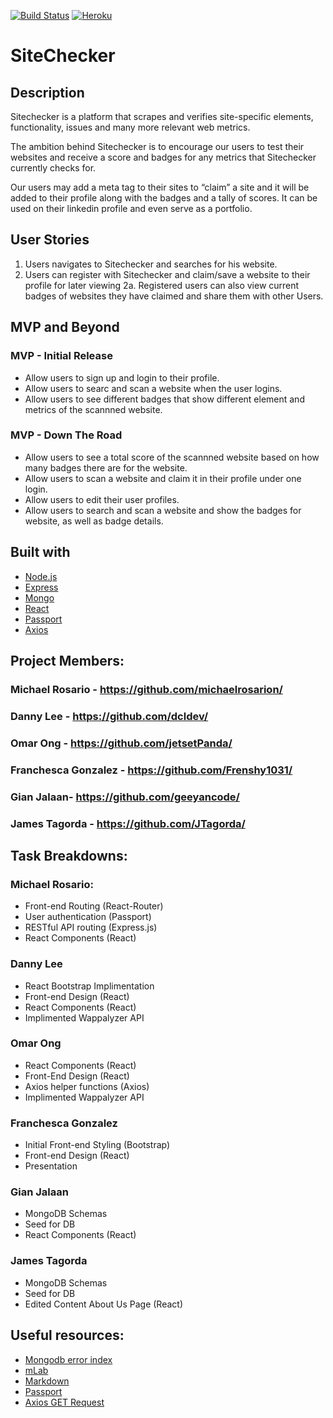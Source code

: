 [![Build Status](https://jtagorda.github.io/passing.svg)](https://)
[![Heroku](https://heroku-badge.herokuapp.com/?app=heroku-badge)](https://sitechecker-score.herokuapp.com/)


# SiteChecker

## Description
Sitechecker is a platform that scrapes and verifies site-specific elements, functionality, issues and many more relevant web metrics.

The ambition behind Sitechecker is to encourage our users to test their websites and receive a score and badges for any metrics that Sitechecker currently checks for.

Our users may add a meta tag to their sites to “claim” a site and it will be added to their profile along with the badges and a tally of scores.  It can be used on their linkedin profile and even serve as a portfolio.

## User Stories
1. Users navigates to Sitechecker and searches for his website.
2. Users can register with Sitechecker and claim/save a website to their profile for later viewing
2a. Registered users can also view current badges of websites they have claimed and share them with other Users.

## MVP and Beyond

### MVP - Initial Release

* Allow users to sign up and login to their profile.
* Allow users to searc and scan a website when the user logins.
* Allow users to see different badges that show different element and metrics of the scannned website. 


### MVP - Down The Road

* Allow users to see a total score of the scannned website based on how many badges there are for the website. 
* Allow users to scan a website and claim it in their profile under one login.
* Allow users to edit their user profiles.
* Allow users to search and scan a website and show the badges for website, as well as badge details.


## Built with
* [Node.js](https://nodejs.org/en/)
* [Express](https://expressjs.com/)
* [Mongo](https://docs.mongodb.com/manual/)
* [React](https://facebook.github.io/react/)
* [Passport](https://github.com/passport/)
* [Axios](https://github.com/mzabriskie/axios/)

## Project Members: 
### Michael Rosario - <https://github.com/michaelrosarion/>
### Danny Lee - <https://github.com/dcldev/>
### Omar Ong - <https://github.com/jetsetPanda/>
### Franchesca Gonzalez - <https://github.com/Frenshy1031/>
### Gian Jalaan- <https://github.com/geeyancode/>
### James Tagorda - <https://github.com/JTagorda/>

## Task Breakdowns:
### Michael Rosario: 
* Front-end Routing (React-Router)
* User authentication (Passport)
* RESTful API routing (Express.js)
* React Components (React)
### Danny Lee
* React Bootstrap Implimentation
* Front-end Design  (React)
* React Components (React)
* Implimented Wappalyzer API
### Omar Ong
* React Components (React)
* Front-End Design (React)
* Axios helper functions (Axios)
* Implimented Wappalyzer API
### Franchesca Gonzalez
* Initial Front-end Styling (Bootstrap)
* Front-end Design  (React)
* Presentation
### Gian Jalaan
* MongoDB Schemas
* Seed for DB
* React Components (React)
### James Tagorda
* MongoDB Schemas
* Seed for DB
* Edited Content About Us Page  (React)
## Useful resources: 

* [Mongodb error index](https://stackoverflow.com/questions/24430220/*e11000-duplicate-key-error-index-in-mongodb-mongoose)
* [mLab](http://docs.mlab.com/migrating/)
* [Markdown](https://github.com/adam-p/markdown-here/wiki/Markdown-Cheatsheet#emphasis)
* [Passport](http://passportjs.org/docs/username-password)
* [Axios GET Request](https://stackoverflow.com/questions/44888996/request-parameters-showing-as-undefined/44889353#44889353)

